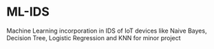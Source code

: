 # ML-IDS
Machine Learning incorporation in IDS of IoT devices like Naive Bayes, Decision Tree, Logistic Regression and KNN for minor project
